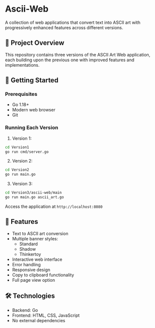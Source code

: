 # Ascii-Web

A collection of web applications that convert text into ASCII art with progressively enhanced features across different versions.

## 🎯 Project Overview

This repository contains three versions of the ASCII Art Web application, each building upon the previous one with improved features and implementations.

## 🚀 Getting Started

### Prerequisites
- Go 1.18+
- Modern web browser
- Git

### Running Each Version

1. Version 1:
```bash
cd Version1
go run cmd/server.go
```

2. Version 2:
```bash
cd Version2
go run main.go
```

3. Version 3:
```bash
cd Version3/ascii-web/main
go run main.go ascii_art.go
```

Access the application at `http://localhost:8080`

## 🎨 Features

- Text to ASCII art conversion
- Multiple banner styles:
  - Standard
  - Shadow
  - Thinkertoy
- Interactive web interface
- Error handling
- Responsive design
- Copy to clipboard functionality
- Full page view option

## 🛠️ Technologies

- Backend: Go
- Frontend: HTML, CSS, JavaScript
- No external dependencies